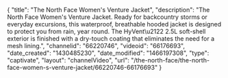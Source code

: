 {
    "title": "The North Face Women's Venture Jacket",
    "description": "The North Face Women's Venture Jacket. Ready for backcountry storms or everyday excursions, this waterproof, breathable hooded jacket is designed to protect you from rain, year round. The HyVent\u2122 2.5L soft-shell exterior is finished with a dry-touch coating that eliminates the need for a mesh lining.",
    "channelid": "66220746",
    "videoid": "66176693",
    "date_created": "1430485230",
    "date_modified": "1466197308",
    "type": "captivate",
    "layout": "channelVideo",
    "url": "\/the-north-face\/the-north-face-women-s-venture-jacket\/66220746-66176693"
}
